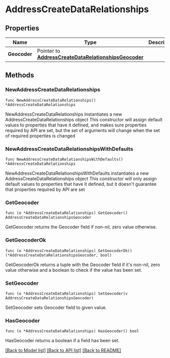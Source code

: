 # AddressCreateDataRelationships

## Properties

Name | Type | Description | Notes
------------ | ------------- | ------------- | -------------
**Geocoder** | Pointer to [**AddressCreateDataRelationshipsGeocoder**](AddressCreateDataRelationshipsGeocoder.md) |  | [optional] 

## Methods

### NewAddressCreateDataRelationships

`func NewAddressCreateDataRelationships() *AddressCreateDataRelationships`

NewAddressCreateDataRelationships instantiates a new AddressCreateDataRelationships object
This constructor will assign default values to properties that have it defined,
and makes sure properties required by API are set, but the set of arguments
will change when the set of required properties is changed

### NewAddressCreateDataRelationshipsWithDefaults

`func NewAddressCreateDataRelationshipsWithDefaults() *AddressCreateDataRelationships`

NewAddressCreateDataRelationshipsWithDefaults instantiates a new AddressCreateDataRelationships object
This constructor will only assign default values to properties that have it defined,
but it doesn't guarantee that properties required by API are set

### GetGeocoder

`func (o *AddressCreateDataRelationships) GetGeocoder() AddressCreateDataRelationshipsGeocoder`

GetGeocoder returns the Geocoder field if non-nil, zero value otherwise.

### GetGeocoderOk

`func (o *AddressCreateDataRelationships) GetGeocoderOk() (*AddressCreateDataRelationshipsGeocoder, bool)`

GetGeocoderOk returns a tuple with the Geocoder field if it's non-nil, zero value otherwise
and a boolean to check if the value has been set.

### SetGeocoder

`func (o *AddressCreateDataRelationships) SetGeocoder(v AddressCreateDataRelationshipsGeocoder)`

SetGeocoder sets Geocoder field to given value.

### HasGeocoder

`func (o *AddressCreateDataRelationships) HasGeocoder() bool`

HasGeocoder returns a boolean if a field has been set.


[[Back to Model list]](../README.md#documentation-for-models) [[Back to API list]](../README.md#documentation-for-api-endpoints) [[Back to README]](../README.md)


